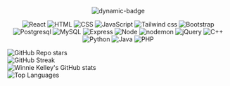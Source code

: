 <div align=center>
  <p>
    <img src="https://badgen.net/github/issues/micromatch/micromatch" alt="dynamic-badge">
  </p>
  <img src="https://img.shields.io/badge/react-%2320232a.svg?style=for-the-badge&amp;logo=react&amp;logoColor=%2361DAFB" alt="React">
  <img src="https://img.shields.io/badge/html5-%23E34F26.svg?style=for-the-badge&logo=html5&logoColor=white" alt="HTML">
  <img src="https://img.shields.io/badge/css3-%231572B6.svg?style=for-the-badge&logo=css3&logoColor=white" alt="CSS">
  <img src="https://img.shields.io/badge/javascript-%23323330.svg?style=for-the-badge&logo=javascript&logoColor=%23F7DF1E" alt="JavaScript">
  <img src="https://img.shields.io/badge/tailwindcss-%2338B2AC.svg?style=for-the-badge&logo=tailwind-css&logoColor=white" alt="Tailwind css">
  <img src="https://img.shields.io/badge/bootstrap-%238511FA.svg?style=for-the-badge&logo=bootstrap&logoColor=white" alt="Bootstrap">
  <img src="https://img.shields.io/badge/postgres-%23316192.svg?style=for-the-badge&logo=postgresql&logoColor=white" alt="Postgresql">
  <img src="https://img.shields.io/badge/mysql-4479A1.svg?style=for-the-badge&logo=mysql&logoColor=white" alt="MySQL">
  <img src="https://img.shields.io/badge/express.js-%23404d59.svg?style=for-the-badge&logo=express&logoColor=%2361DAFB" alt="Express">
  <img src="https://img.shields.io/badge/node.js-6DA55F?style=for-the-badge&logo=node.js&logoColor=white" alt="Node">
  <img src="https://img.shields.io/badge/NODEMON-%23323330.svg?style=for-the-badge&logo=nodemon&logoColor=%BBDEAD" alt="nodemon">
  <img src="https://img.shields.io/badge/jquery-%230769AD.svg?style=for-the-badge&logo=jquery&logoColor=white" alt="jQuery">
  <img src="https://img.shields.io/badge/c++-%2300599C.svg?style=for-the-badge&logo=c%2B%2B&logoColor=white" alt="C++">
  <img src="https://img.shields.io/badge/python-3670A0?style=for-the-badge&logo=python&logoColor=ffdd54" alt="Python">
  <img src="https://img.shields.io/badge/java-%23ED8B00.svg?style=for-the-badge&logo=openjdk&logoColor=white" alt="Java">
  <img src="https://img.shields.io/badge/php-%23777BB4.svg?style=for-the-badge&logo=php&logoColor=white" alt="PHP">
</div>



![GitHub Repo stars](https://img.shields.io/github/stars/wk642/wk642?style=social)  
![GitHub Streak](https://streak-stats.demolab.com?user=wk642&theme=dark&border_radius=9.7&card_width=100&theme=merko)  
![Winnie Kelley's GitHub stats](https://github-readme-stats.vercel.app/api?username=wk642&border_radius=9.7&card_width=100&theme=merko)  
![Top Languages](https://github-readme-stats.vercel.app/api/top-langs/?username=wk642&layout=compact&border_radius=9.7&theme=merko)
